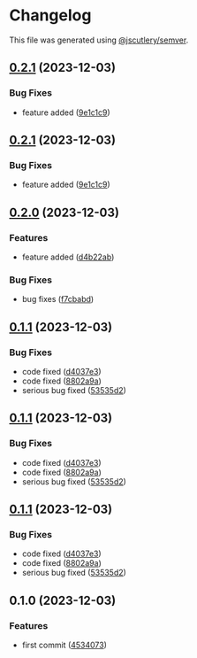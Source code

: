 # Changelog

This file was generated using [@jscutlery/semver](https://github.com/jscutlery/semver).

## [0.2.1](https://github.com/AvinashDhillor/adtestlib/compare/firsttestpackage-0.2.0...firsttestpackage-0.2.1) (2023-12-03)


### Bug Fixes

* feature added ([9e1c1c9](https://github.com/AvinashDhillor/adtestlib/commit/9e1c1c9a10e38eda6e7aa8ceb17a1a75fa164018))

## [0.2.1](https://github.com/AvinashDhillor/adtestlib/compare/firsttestpackage-0.2.0...firsttestpackage-0.2.1) (2023-12-03)


### Bug Fixes

* feature added ([9e1c1c9](https://github.com/AvinashDhillor/adtestlib/commit/9e1c1c9a10e38eda6e7aa8ceb17a1a75fa164018))

## [0.2.0](https://github.com/AvinashDhillor/adtestlib/compare/firsttestpackage-0.1.1...firsttestpackage-0.2.0) (2023-12-03)


### Features

* feature added ([d4b22ab](https://github.com/AvinashDhillor/adtestlib/commit/d4b22ab9fcbfe40d3550abf52251baf0b503dfce))


### Bug Fixes

* bug fixes ([f7cbabd](https://github.com/AvinashDhillor/adtestlib/commit/f7cbabd851b56b8621979b8c0299fcc014b7f905))

## [0.1.1](https://github.com/AvinashDhillor/adtestlib/compare/firsttestpackage-0.1.0...firsttestpackage-0.1.1) (2023-12-03)


### Bug Fixes

* code fixed ([d4037e3](https://github.com/AvinashDhillor/adtestlib/commit/d4037e3cda2cee4753eff5ac850235f6069e1ea5))
* code fixed ([8802a9a](https://github.com/AvinashDhillor/adtestlib/commit/8802a9a8bb44d62688fa9c417f723ef9f82c34bd))
* serious bug fixed ([53535d2](https://github.com/AvinashDhillor/adtestlib/commit/53535d256d6864a06e044e86206df09fe42627b8))

## [0.1.1](https://github.com/AvinashDhillor/adtestlib/compare/firsttestpackage-0.1.0...firsttestpackage-0.1.1) (2023-12-03)


### Bug Fixes

* code fixed ([d4037e3](https://github.com/AvinashDhillor/adtestlib/commit/d4037e3cda2cee4753eff5ac850235f6069e1ea5))
* code fixed ([8802a9a](https://github.com/AvinashDhillor/adtestlib/commit/8802a9a8bb44d62688fa9c417f723ef9f82c34bd))
* serious bug fixed ([53535d2](https://github.com/AvinashDhillor/adtestlib/commit/53535d256d6864a06e044e86206df09fe42627b8))

## [0.1.1](https://github.com/AvinashDhillor/adtestlib/compare/firsttestpackage-0.1.0...firsttestpackage-0.1.1) (2023-12-03)


### Bug Fixes

* code fixed ([d4037e3](https://github.com/AvinashDhillor/adtestlib/commit/d4037e3cda2cee4753eff5ac850235f6069e1ea5))
* code fixed ([8802a9a](https://github.com/AvinashDhillor/adtestlib/commit/8802a9a8bb44d62688fa9c417f723ef9f82c34bd))
* serious bug fixed ([53535d2](https://github.com/AvinashDhillor/adtestlib/commit/53535d256d6864a06e044e86206df09fe42627b8))

## 0.1.0 (2023-12-03)


### Features

* first commit ([4534073](https://github.com/AvinashDhillor/adtestlib/commit/453407333ab71dcdbb3364e696d637542df9cd6a))
